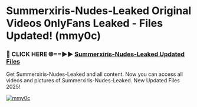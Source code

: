 # Summerxiris-Nudes-Leaked Original Videos 0nlyFans Leaked - Files Updated! (mmy0c)

<h3>🔴 CLICK HERE 🌐==►► <a href="https://tinyurl.com/4mcuefdz" rel="nofollow">Summerxiris-Nudes-Leaked Updated Files</a></h3>

Get Summerxiris-Nudes-Leaked and all content. Now you can access all videos and pictures of Summerxiris-Nudes-Leaked. New Updated Files 2025!

[![mmy0c](https://i.imgur.com/StAQSOY.gif)](https://tinyurl.com/4mcuefdz)
